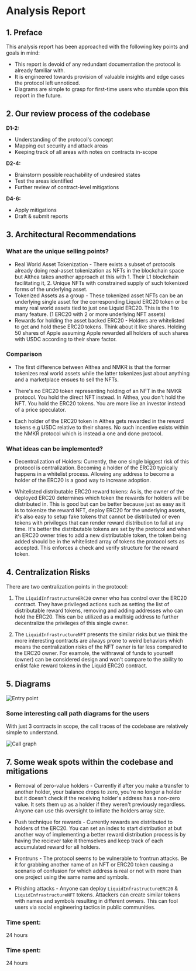 # Analysis Report

## 1. Preface

This analysis report has been approached with the following key points and goals in mind:

 - This report is devoid of any redundant documentation the protocol is already familiar with.
 - It is engineered towards provision of valuable insights and edge cases the protocol left unnoticed.
 - Diagrams are simple to grasp for first-time users who stumble upon this report in the future.

## 2. Our review process of the codebase

**D1-2:**
 - Understanding of the protocol's concept
 - Mapping out security and attack areas
 - Keeping track of all areas with notes on contracts in-scope

**D2-4:**
 - Brainstorm possible reachability of undesired states
 - Test the areas identified
 - Further review of contract-level mitigations

**D4-6:**
 - Apply mitigations
 - Draft & submit reports

## 3. Architectural Recommendations

### What are the unique selling points?
  - Real World Asset Tokenization - There exists a subset of protocols already doing real-asset tokenization as NFTs in the blockchain space but Althea takes another approach at this with 1. Their L1 blockchain facilitating it, 2. Unique NFTs with constrained supply of such tokenized forms of the underlying asset.
 - Tokenized Assets as a group - These tokenized asset NFTs can be an underlying single asset for the corresponding Liquid ERC20 token or be many real world assets tied to just one Liquid ERC20. This is the 1 to many feature. (1 ERC20 with 2 or more underlying NFT assets)
 - Rewards for holding the asset backed ERC20 - Holders are whitelisted to get and hold these ERC20 tokens. Think about it like shares. Holding 50 shares of Apple assuming Apple rewarded all holders of such shares with USDC according to their share factor.

### Comparison
 - The first difference between Althea and NMKR is that the former tokenizes real world assets while the latter tokenizes just about anything and a marketplace ensues to sell the NFTs.

 - There's no ERC20 token representing holding of an NFT in the NMKR protocol. You hold the direct NFT instead. In Althea, you don't hold the NFT. You hold the ERC20 tokens. You are more like an investor instead of a price speculator.

 - Each holder of the ERC20 token in Althea gets rewarded in the reward tokens e.g USDC relative to their shares. No such incentive exists within the NMKR protocol which is instead a one and done protocol.

### What ideas can be implemented?
 - Decentralization of Holders: Currently, the one single biggest risk of this protocol is centralization. Becoming a holder of the ERC20 typically happens in a whitelist process. Allowing any address to become a holder of the ERC20 is a good way to increase adoption.

 - Whitelisted distributable ERC20 reward tokens: As is, the owner of the deployed ERC20 determines which token the rewards for holders will be distributed in. This is good but can be better because just as easy as it is to tokenize the reward NFT, deploy ERC20 for the underlying assets, it's also easy to setup fake tokens that cannot be distributed or even tokens with privileges that can render reward distribution to fail at any time. It's better the distributable tokens are set by the protocol and when an ERC20 owner tries to add a new distributable token, the token being added should be in the whitelisted array of tokens the protocol sets as accepted. This enforces a check and verify structure for the reward token.

## 4. Centralization Risks

There are two centralization points in the protocol:

1. The `LiquidInfrastructureERC20` owner who has control over the ERC20 contract. They have privileged actions such as setting the list of distributable reward tokens, removing and adding addresses who can hold the ERC20. This can be utilized as a multisig address to further decentralize the privileges of this single owner.

2. The `LiquidInfrastructureNFT` presents the similar risks but we think the more interesting contracts are always prone to weird behaviors which means the centralization risks of the NFT owner is far less compared to the ERC20 owner. For examole, the withrawal of funds to yourself (owner) can be considered design and won't compare to the ability to enlist fake reward tokens in the Liquid ERC20 contract.


## 5. Diagrams

![Entry point](https://rexjoseph.github.io/images/althea-entry.png)

### Some interesting call path diagrams for the users

With just 3 contracts in scope, the call traces of the codebase are relatively simple to understand.

![Call graph](https://rexjoseph.github.io/images/althea-call-graph.png)


## 7. Some weak spots within the codebase and mitigations
 - Removal of zero-value holders - Currently if after you make a transfer to another holder, your balance drops to zero, you're no longer a holder but it doesn't check if the receiving holder's address has a non-zero value. It sets them up as a holder if they weren't previously regardless. Anyone can use this oversight to inflate the holders array size.

 - Push technique for rewards - Currently rewards are distributed to holders of the ERC20. You can set an index to start distribution at but another way of implementing a better reward distribution process is by having the reciever take it themselves and keep track of each accumulated reward for all holders.

 - Frontruns - The protocol seems to be vulnerable to frontrun attacks. Be it for grabbing another name of an NFT or ERC20 token causing a scenario of confusion for which address is real or not with more than one project using the same name and symbols.

 - Phishing attacks - Anyone can deploy `LiquidInfrastructureERC20` & `LiquidInfrastructureNFT` tokens. Attackers can create similar tokens with names and symbols resulting in different owners. This can fool users via social engineering tactics in public communities.

### Time spent:
24 hours

### Time spent:
24 hours